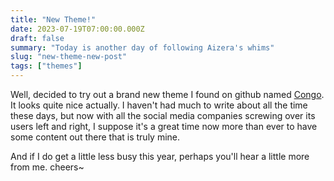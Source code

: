 ```yaml
---
title: "New Theme!"
date: 2023-07-19T07:00:00.000Z
draft: false
summary: "Today is another day of following Aizera's whims"
slug: "new-theme-new-post"
tags: ["themes"]
---
```


Well, decided to try out a brand new theme I found on github named [Congo](https://github.com/jpanther/congo). It looks quite nice actually. I haven't had much to write about all the time these days, but now with all the social media companies screwing over its users left and right, I suppose it's a great time now more than ever to have some content out there that is truly mine.

And if I do get a little less busy this year, perhaps you'll hear a little more from me. cheers~
